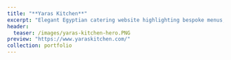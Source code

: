 ```yaml
---
title: "**Yaras Kitchen**"
excerpt: "Elegant Egyptian catering website highlighting bespoke menus, refined event experiences, and effortless booking for weddings, private gatherings, and corporate events."
header:
  teaser: /images/yaras-kitchen-hero.PNG  
preview: "https://www.yaraskitchen.com/"
collection: portfolio
---
```

